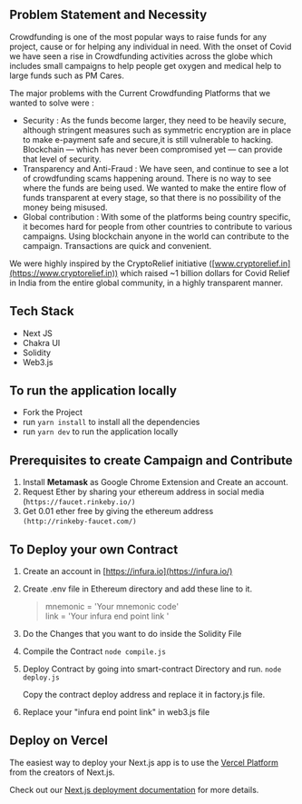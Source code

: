 
## Problem Statement and Necessity 
Crowdfunding is one of the most popular ways to raise funds for any project, cause or for helping any individual in need. With the onset of Covid we have seen a rise in Crowdfunding activities across the globe which includes small campaigns to help people get oxygen and medical help to large funds such as PM Cares.

The major problems with the Current Crowdfunding Platforms that we wanted to solve were : 
- Security : As the funds become larger, they need to be heavily secure, although stringent measures such as symmetric encryption are in place to make e-payment safe and secure,it is still vulnerable to hacking. Blockchain — which has never been compromised yet — can provide that level of security.
- Transparency and Anti-Fraud  : We have seen, and continue to see a lot of crowdfunding scams happening around. There is no way to see where the funds are being used. We wanted to make the entire flow of funds transparent at every stage, so that there is no possibility of the money being misused.
- Global contribution : With some of the platforms being country specific, it becomes hard for people from other countries to contribute to various campaigns. Using blockchain anyone in the world can contribute to the campaign. Transactions are quick and convenient.

We were highly inspired by the CryptoRelief initiative ([www.cryptorelief.in](https://www.cryptorelief.in))  which raised ~1 billion dollars for Covid Relief in India from the entire global community, in a highly transparent manner. 


## Tech Stack 
- Next JS
- Chakra UI
- Solidity
- Web3.js

## To run the application locally
- Fork the Project 
- run `yarn install` to install all the dependencies
- run `yarn dev` to run the application locally

## Prerequisites to create Campaign and Contribute
1. Install **Metamask** as Google Chrome Extension and Create an account.
2.  Request Ether by sharing your ethereum address in social media <br>(`https://faucet.rinkeby.io/)`
3. Get 0.01 ether free by giving the ethereum address <br>`(http://rinkeby-faucet.com/)`

## To Deploy your own Contract 
1. Create an account in [https://infura.io](https://infura.io/)
2. Create .env file in Ethereum directory and add these line to it.
	> mnemonic = 'Your mnemonic code' <br>
	link = 'Your infura end point link '
3. Do the Changes that you want to do inside the Solidity File
4. Compile the Contract 
  `node compile.js`
5. Deploy Contract by going into smart-contract Directory and run.
	`node deploy.js`
	
   Copy the contract deploy address and replace it in factory.js file.
  
  
6. Replace your "infura end point link" in web3.js file


## Deploy on Vercel

The easiest way to deploy your Next.js app is to use the [Vercel Platform](https://vercel.com/new?utm_medium=default-template&filter=next.js&utm_source=create-next-app&utm_campaign=create-next-app-readme) from the creators of Next.js.

Check out our [Next.js deployment documentation](https://nextjs.org/docs/deployment) for more details.
